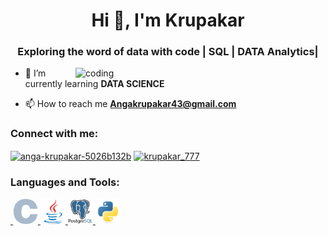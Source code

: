 <h1 align="center">Hi 👋, I'm Krupakar</h1>
<h3 align="center">Exploring the word of data with code | SQL | DATA Analytics|</h3>
<img src="https://i.pinimg.com/originals/7a/1b/84/7a1b84b0d02802cca66d976556d8699d.gif"align="right" alt="coding"width="400">

- 🌱 I’m currently learning **DATA SCIENCE**

- 📫 How to reach me **Angakrupakar43@gmail.com**

<h3 align="left">Connect with me:</h3>
<p align="left">
<a href="https://linkedin.com/in/anga-krupakar-5026b132b" target="blank"><img align="center" src="https://raw.githubusercontent.com/rahuldkjain/github-profile-readme-generator/master/src/images/icons/Social/linked-in-alt.svg" alt="anga-krupakar-5026b132b" height="30" width="40" /></a>
<a href="https://instagram.com/krupakar_777" target="blank"><img align="center" src="https://raw.githubusercontent.com/rahuldkjain/github-profile-readme-generator/master/src/images/icons/Social/instagram.svg" alt="krupakar_777" height="30" width="40" /></a>
</p>

<h3 align="left">Languages and Tools:</h3>
<p align="left"> <a href="https://developer.android.com" target="_blank" rel="noreferrer"> <img  href="https://www.cprogramming.com/" target="_blank" rel="noreferrer"> <img src="https://raw.githubusercontent.com/devicons/devicon/master/icons/c/c-original.svg" alt="c" width="40" height="40"/> </a> <a  href="https://www.java.com" target="_blank" rel="noreferrer"> <img src="https://raw.githubusercontent.com/devicons/devicon/master/icons/java/java-original.svg" alt="java" width="40" height="40"/> </a> <a   href="https://www.postgresql.org" target="_blank" rel="noreferrer"> <img src="https://raw.githubusercontent.com/devicons/devicon/master/icons/postgresql/postgresql-original-wordmark.svg" alt="postgresql" width="40" height="40"/> </a> <a href="https://www.python.org" target="_blank" rel="noreferrer"> <img src="https://raw.githubusercontent.com/devicons/devicon/master/icons/python/python-original.svg" alt="python" width="40" height="40"/> </a> </p>

